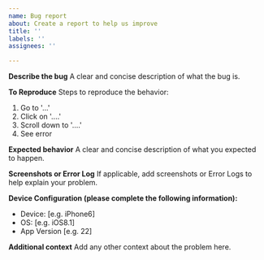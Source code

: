 ```yaml
---
name: Bug report
about: Create a report to help us improve
title: ''
labels: ''
assignees: ''

---
```


**Describe the bug**
A clear and concise description of what the bug is.

**To Reproduce**
Steps to reproduce the behavior:
1. Go to '...'
2. Click on '....'
3. Scroll down to '....'
4. See error

**Expected behavior**
A clear and concise description of what you expected to happen.

**Screenshots or Error Log**
If applicable, add screenshots or Error Logs to help explain your problem.

**Device Configuration (please complete the following information):**
 - Device: [e.g. iPhone6]
 - OS: [e.g. iOS8.1]
 - App Version [e.g. 22]

**Additional context**
Add any other context about the problem here.
